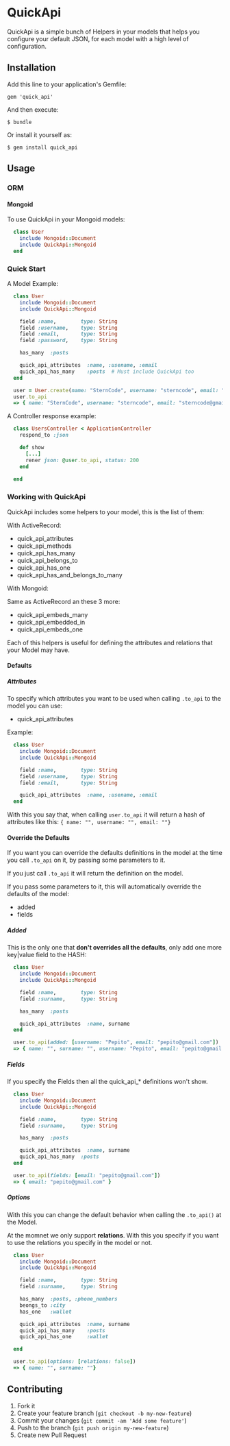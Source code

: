 # QuickApi

QuickApi is a simple bunch of Helpers in your models that helps you configure your default JSON, for each model with a high level of configuration.

## Installation

Add this line to your application's Gemfile:

    gem 'quick_api'

And then execute:

    $ bundle

Or install it yourself as:

    $ gem install quick_api

## Usage

### ORM
#### Mongoid
To use QuickApi in your Mongoid models:
```ruby
  class User
    include Mongoid::Document
    include QuickApi::Mongoid
  end
```

### Quick Start

A Model Example:

```ruby
  class User
    include Mongoid::Document
    include QuickApi::Mongoid

    field :name,        type: String
    field :username,    type: String
    field :email,       type: String
    field :password,    type: String

    has_many  :posts

    quick_api_attributes  :name, :usename, :email
    quick_api_has_many    :posts  # Must include QuickApi too
  end

  user = User.create(name: "SternCode", username: "sterncode", email: "sterncode@gmail.com")
  user.to_api
  => { name: "SternCode", username: "sterncode", email: "sterncode@gmail.com", posts: [{},{},{},{}] }
```

A Controller response example:

```ruby
  class UsersController < ApplicationController
    respond_to :json

    def show
      [...]
      rener json: @user.to_api, status: 200
    end
    
  end
```
### Working with QuickApi
QuickApi includes some helpers to your model, this is the list of them:

With ActiveRecord:

* quick_api_attributes
* quick_api_methods
* quick_api_has_many
* quick_api_belongs_to
* quick_api_has_one
* quick_api_has_and_belongs_to_many

With Mongoid:

Same as ActiveRecord an these 3 more:

* quick_api_embeds_many
* quick_api_embedded_in
* quick_api_embeds_one

Each of this helpers is useful for defining the attributes and relations that your Model may have.

#### Defaults
##### Attributes

To specify which attributes you want to be used when calling ```.to_api``` to the model you can use:

* quick_api_attributes

Example:

```ruby
  class User
    include Mongoid::Document
    include QuickApi::Mongoid

    field :name,        type: String
    field :username,    type: String
    field :email,       type: String

    quick_api_attributes  :name, :usename, :email
  end
```

With this you say that, when calling ```user.to_api``` it will return a hash of attributes like this: ```{ name: "", username: "", email: ""}```

#### Override the Defaults

If you want you can override the defaults definitions in the model at the time you call ```.to_api``` on it, by passing some parameters to it.

If you just call ```.to_api``` it will return the definition on the model.

If you pass some parameters to it, this will automatically override the defaults of the model:

* added
* fields

##### Added

This is the only one that **don't overrides all the defaults**, only add one more key|value field to the HASH:

```ruby
  class User
    include Mongoid::Document
    include QuickApi::Mongoid

    field :name,        type: String
    field :surname,     type: String

    has_many  :posts

    quick_api_attributes  :name, surname
  end

  user.to_api(added: [username: "Pepito", email: "pepito@gmail.com"])
  => { name: "", surname: "", username: "Pepito", email: "pepito@gmail.com"] }
```

##### Fields

If you specify the Fields then all the quick\_api\_\* definitions won't show.

```ruby
  class User
    include Mongoid::Document
    include QuickApi::Mongoid

    field :name,        type: String
    field :surname,     type: String

    has_many  :posts

    quick_api_attributes  :name, surname
    quick_api_has_many  :posts
  end

  user.to_api(fields: [email: "pepito@gmail.com"])
  => { email: "pepito@gmail.com" }
```

##### Options

With this you can change the default behavior when calling the ```.to_api()``` at the Model.

At the momnet we only support **relations**. With this you specify if you want to use the relations you specify in the model or not.

```ruby
  class User
    include Mongoid::Document
    include QuickApi::Mongoid

    field :name,        type: String
    field :surname,     type: String

    has_many  :posts, :phone_numbers
    beongs_to :city
    has_one   :wallet

    quick_api_attributes  :name, surname
    quick_api_has_many    :posts
    quick_api_has_one     :wallet

  end

  user.to_api(options: [relations: false])
  => { name: "", surname: ""}
```
## Contributing

1. Fork it
2. Create your feature branch (`git checkout -b my-new-feature`)
3. Commit your changes (`git commit -am 'Add some feature'`)
4. Push to the branch (`git push origin my-new-feature`)
5. Create new Pull Request
